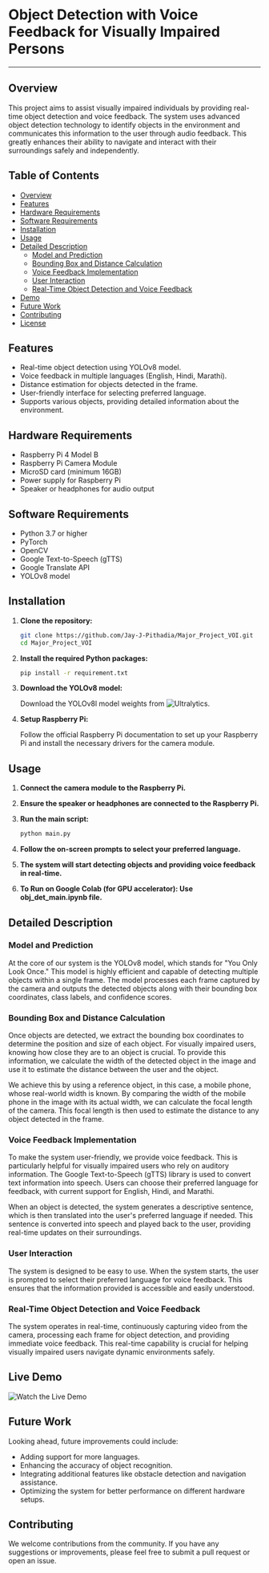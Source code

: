 # Object Detection with Voice Feedback for Visually Impaired Persons

---

## Overview

This project aims to assist visually impaired individuals by providing real-time object detection and voice feedback. The system uses advanced object detection technology to identify objects in the environment and communicates this information to the user through audio feedback. This greatly enhances their ability to navigate and interact with their surroundings safely and independently.

## Table of Contents
- [Overview](#overview)
- [Features](#features)
- [Hardware Requirements](#hardware-requirements)
- [Software Requirements](#software-requirements)
- [Installation](#installation)
- [Usage](#usage)
- [Detailed Description](#detailed-description)
  - [Model and Prediction](#model-and-prediction)
  - [Bounding Box and Distance Calculation](#bounding-box-and-distance-calculation)
  - [Voice Feedback Implementation](#voice-feedback-implementation)
  - [User Interaction](#user-interaction)
  - [Real-Time Object Detection and Voice Feedback](#real-time-object-detection-and-voice-feedback)
- [Demo](#demo)
- [Future Work](#future-work)
- [Contributing](#contributing)
- [License](#license)

## Features

- Real-time object detection using YOLOv8 model.
- Voice feedback in multiple languages (English, Hindi, Marathi).
- Distance estimation for objects detected in the frame.
- User-friendly interface for selecting preferred language.
- Supports various objects, providing detailed information about the environment.

## Hardware Requirements

- Raspberry Pi 4 Model B
- Raspberry Pi Camera Module
- MicroSD card (minimum 16GB)
- Power supply for Raspberry Pi
- Speaker or headphones for audio output

## Software Requirements

- Python 3.7 or higher
- PyTorch
- OpenCV
- Google Text-to-Speech (gTTS)
- Google Translate API
- YOLOv8 model

## Installation

1. **Clone the repository:**

   ```bash
   git clone https://github.com/Jay-J-Pithadia/Major_Project_VOI.git
   cd Major_Project_VOI
   ```

2. **Install the required Python packages:**

   ```bash
   pip install -r requirement.txt
   ```

3. **Download the YOLOv8 model:**

   Download the YOLOv8l model weights from ![Ultralytics](https://github.com/ultralytics/assets/releases/download/v8.2.0/yolov8l.pt).

4. **Setup Raspberry Pi:**

   Follow the official Raspberry Pi documentation to set up your Raspberry Pi and install the necessary drivers for the camera module.

## Usage

1. **Connect the camera module to the Raspberry Pi.**
2. **Ensure the speaker or headphones are connected to the Raspberry Pi.**
3. **Run the main script:**

   ```bash
   python main.py
   ```

4. **Follow the on-screen prompts to select your preferred language.**
5. **The system will start detecting objects and providing voice feedback in real-time.**
6. **To Run on Google Colab (for GPU accelerator): Use obj_det_main.ipynb file.**

## Detailed Description

### Model and Prediction

At the core of our system is the YOLOv8 model, which stands for "You Only Look Once." This model is highly efficient and capable of detecting multiple objects within a single frame. The model processes each frame captured by the camera and outputs the detected objects along with their bounding box coordinates, class labels, and confidence scores.

### Bounding Box and Distance Calculation

Once objects are detected, we extract the bounding box coordinates to determine the position and size of each object. For visually impaired users, knowing how close they are to an object is crucial. To provide this information, we calculate the width of the detected object in the image and use it to estimate the distance between the user and the object.

We achieve this by using a reference object, in this case, a mobile phone, whose real-world width is known. By comparing the width of the mobile phone in the image with its actual width, we can calculate the focal length of the camera. This focal length is then used to estimate the distance to any object detected in the frame.

### Voice Feedback Implementation

To make the system user-friendly, we provide voice feedback. This is particularly helpful for visually impaired users who rely on auditory information. The Google Text-to-Speech (gTTS) library is used to convert text information into speech. Users can choose their preferred language for feedback, with current support for English, Hindi, and Marathi.

When an object is detected, the system generates a descriptive sentence, which is then translated into the user's preferred language if needed. This sentence is converted into speech and played back to the user, providing real-time updates on their surroundings.

### User Interaction

The system is designed to be easy to use. When the system starts, the user is prompted to select their preferred language for voice feedback. This ensures that the information provided is accessible and easily understood.

### Real-Time Object Detection and Voice Feedback

The system operates in real-time, continuously capturing video from the camera, processing each frame for object detection, and providing immediate voice feedback. This real-time capability is crucial for helping visually impaired users navigate dynamic environments safely.

## Live Demo

![Watch the Live Demo](https://drive.google.com/file/d/15ccZ_dX0Dgbk9IMN6TuWTrkdUrXc570H/view?usp=sharing)


## Future Work

Looking ahead, future improvements could include:
- Adding support for more languages.
- Enhancing the accuracy of object recognition.
- Integrating additional features like obstacle detection and navigation assistance.
- Optimizing the system for better performance on different hardware setups.

## Contributing

We welcome contributions from the community. If you have any suggestions or improvements, please feel free to submit a pull request or open an issue.
